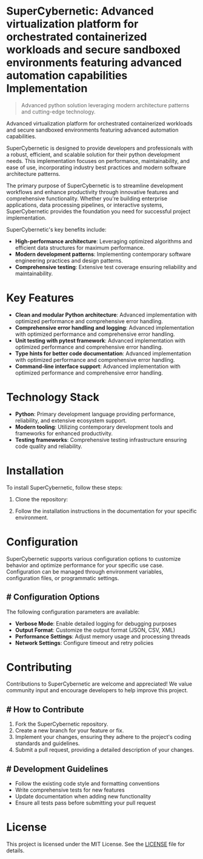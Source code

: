 <!-- fallback_SuperCybernetic_20250802101407_40878 -->

# SuperCybernetic: Advanced virtualization platform for orchestrated containerized workloads and secure sandboxed environments featuring advanced automation capabilities Implementation
> Advanced python solution leveraging modern architecture patterns and cutting-edge technology.

Advanced virtualization platform for orchestrated containerized workloads and secure sandboxed environments featuring advanced automation capabilities.

SuperCybernetic is designed to provide developers and professionals with a robust, efficient, and scalable solution for their python development needs. This implementation focuses on performance, maintainability, and ease of use, incorporating industry best practices and modern software architecture patterns.

The primary purpose of SuperCybernetic is to streamline development workflows and enhance productivity through innovative features and comprehensive functionality. Whether you're building enterprise applications, data processing pipelines, or interactive systems, SuperCybernetic provides the foundation you need for successful project implementation.

SuperCybernetic's key benefits include:

* **High-performance architecture**: Leveraging optimized algorithms and efficient data structures for maximum performance.
* **Modern development patterns**: Implementing contemporary software engineering practices and design patterns.
* **Comprehensive testing**: Extensive test coverage ensuring reliability and maintainability.

# Key Features

* **Clean and modular Python architecture**: Advanced implementation with optimized performance and comprehensive error handling.
* **Comprehensive error handling and logging**: Advanced implementation with optimized performance and comprehensive error handling.
* **Unit testing with pytest framework**: Advanced implementation with optimized performance and comprehensive error handling.
* **Type hints for better code documentation**: Advanced implementation with optimized performance and comprehensive error handling.
* **Command-line interface support**: Advanced implementation with optimized performance and comprehensive error handling.

# Technology Stack

* **Python**: Primary development language providing performance, reliability, and extensive ecosystem support.
* **Modern tooling**: Utilizing contemporary development tools and frameworks for enhanced productivity.
* **Testing frameworks**: Comprehensive testing infrastructure ensuring code quality and reliability.

# Installation

To install SuperCybernetic, follow these steps:

1. Clone the repository:


2. Follow the installation instructions in the documentation for your specific environment.

# Configuration

SuperCybernetic supports various configuration options to customize behavior and optimize performance for your specific use case. Configuration can be managed through environment variables, configuration files, or programmatic settings.

## # Configuration Options

The following configuration parameters are available:

* **Verbose Mode**: Enable detailed logging for debugging purposes
* **Output Format**: Customize the output format (JSON, CSV, XML)
* **Performance Settings**: Adjust memory usage and processing threads
* **Network Settings**: Configure timeout and retry policies

# Contributing

Contributions to SuperCybernetic are welcome and appreciated! We value community input and encourage developers to help improve this project.

## # How to Contribute

1. Fork the SuperCybernetic repository.
2. Create a new branch for your feature or fix.
3. Implement your changes, ensuring they adhere to the project's coding standards and guidelines.
4. Submit a pull request, providing a detailed description of your changes.

## # Development Guidelines

* Follow the existing code style and formatting conventions
* Write comprehensive tests for new features
* Update documentation when adding new functionality
* Ensure all tests pass before submitting your pull request

# License

This project is licensed under the MIT License. See the [LICENSE](https://github.com/Muramatsuu/SuperCybernetic/blob/main/LICENSE) file for details.
